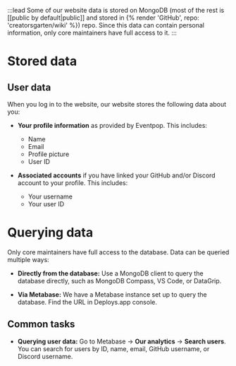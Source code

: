 :::lead
Some of our website data is stored on MongoDB (most of the rest is [[public by default|public]] and stored in {% render 'GitHub', repo: 'creatorsgarten/wiki' %}) repo. Since this data can contain personal information, only core maintainers have full access to it.
:::

# Stored data

## User data

When you log in to the website, our website stores the following data about you:

- **Your profile information** as provided by Eventpop. This includes:

  - Name
  - Email
  - Profile picture
  - User ID

- **Associated accounts** if you have linked your GitHub and/or Discord account to your profile. This includes:

  - Your username
  - Your user ID

# Querying data

Only core maintainers have full access to the database. Data can be queried multiple ways:

- **Directly from the database:** Use a MongoDB client to query the database directly, such as MongoDB Compass, VS Code, or DataGrip.

- **Via Metabase:** We have a Metabase instance set up to query the database. Find the URL in Deploys.app console.

## Common tasks

- **Querying user data:** Go to Metabase &rarr; **Our analytics** &rarr; **Search users**. You can search for users by ID, name, email, GitHub username, or Discord username.
